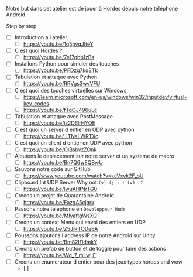 Notre but dans cet atelier est de jouer à Hordes depuis notre téléphone Android.

Step by step:
- [ ] Introduction a l atelier.
  - [ ] https://youtu.be/1q5pvgJIteY
- [ ] C est quoi Hordes ?
  - [ ] https://youtu.be/7e17qbb1zBs
- [ ] Installons Python pour simuler des touches
  - [ ] https://youtu.be/PFDzg7kq8Tk
- [ ] Tabulation et attaque avec Python
  - [ ] https://youtu.be/RRVgs3wvVFU
- [ ] C est quoi des touches virtuelles sur Windows
  - [ ]  https://learn.microsoft.com/en-us/windows/win32/inputdev/virtual-key-codes
  - [ ]  https://youtu.be/fTqOJ496uLc
- [ ] Tabulation et attaque avec PostMessage
  - [ ] https://youtu.be/is2D6lrHYQE
- [ ] C est quoi un server d entier en UDP avec python
  - [ ] https://youtu.be/-ITNsLWRTXc
- [ ] C est quoi un client d entier en UDP avec python
  - [ ] https://youtu.be/OlBsbvzZOnk
- [ ] Ajoutons le deplacement sur notre server et un systeme de macro
  - [ ] https://youtu.be/Bn7Q6wEQBwU
- [ ] Sauvons notre code sur GitHub
  - [ ] https://www.youtube.com/watch?v=kcVxyk2F_sU
- [ ] Clipboard Int UDP Server Why not:`(v) (; ; ) (v)  ?`
  - [ ] https://youtu.be/lwuAHtNrTG0
- [ ] Creons un projet de Quarantaine Android
  - [ ]  https://youtu.be/FazgA5cjqrk  
- [ ] Passons notre telephone en `Developpeur Mode`
  - [ ] https://youtu.be/MIyaftgWsXQ
- [ ] Creons un context Menu qui envoi des entiers en UDP
  - [ ] https://youtu.be/Z5JiRTODeEA
- [ ] Poussons ajoutons l address IP de notre Android sur Unity
  - [ ] https://youtu.be/Bm82lf1dmkY
- [ ] Creons un prefab de button et de toggle pour faire des actions
  - [ ] https://youtu.be/Wd_7_mLwjiE
- [ ] Creons un enumerateur d entier pour des jeux types hordes and wow
  - [ ] 

